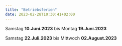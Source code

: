 ```yaml
---
title: "Betriebsferien"
date: 2023-02-28T10:30:41+02:00
---
```

 Samstag **10.Juni.2023** bis Montag **19.Juni.2023**
 
 Samstag **22.Juli.2023** bis Mittwoch **02.August.2023**


